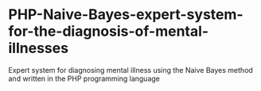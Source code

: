 # PHP-Naive-Bayes-expert-system-for-the-diagnosis-of-mental-illnesses
Expert system for diagnosing mental illness using the Naive Bayes method and written in the PHP programming language
